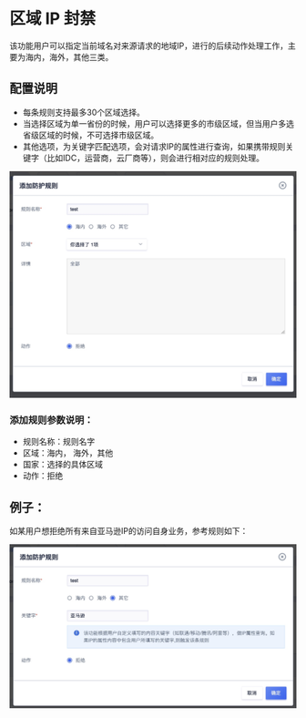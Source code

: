 # 区域 IP 封禁

该功能⽤户可以指定当前域名对来源请求的地域IP，进行的后续动作处理工作，主要为海内，海外，其他三类。

## 配置说明

* 每条规则支持最多30个区域选择。
* 当选择区域为单一省份的时候，用户可以选择更多的市级区域，但当用户多选省级区域的时候，不可选择市级区域。
* 其他选项，为关键字匹配选项，会对请求IP的属性进行查询，如果携带规则关键字（比如IDC，运营商，云厂商等），则会进行相对应的规则处理。

![](/images/15971398839647.jpg)

### 添加规则参数说明：

  - 规则名称：规则名字
  - 区域：海内， 海外，其他
  - 国家：选择的具体区域
  - 动作：拒绝

## 例子：

如某用户想拒绝所有来自亚马逊IP的访问自身业务，参考规则如下：

![](/images/15971403969695.jpg)


